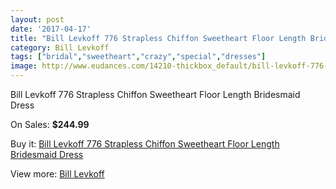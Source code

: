 ```yaml
---
layout: post
date: '2017-04-17'
title: "Bill Levkoff 776 Strapless Chiffon Sweetheart Floor Length Bridesmaid Dress"
category: Bill Levkoff
tags: ["bridal","sweetheart","crazy","special","dresses"]
image: http://www.eudances.com/14210-thickbox_default/bill-levkoff-776-strapless-chiffon-sweetheart-floor-length-bridesmaid-dress.jpg
---
```

Bill Levkoff 776 Strapless Chiffon Sweetheart Floor Length Bridesmaid Dress

On Sales: **$244.99**
<a href="https://www.eudances.com/en/bill-levkoff/4265-bill-levkoff-776-strapless-chiffon-sweetheart-floor-length-bridesmaid-dress.html"><amp-img layout="responsive" width="600" height="600" src="//www.eudances.com/14210-thickbox_default/bill-levkoff-776-strapless-chiffon-sweetheart-floor-length-bridesmaid-dress.jpg" alt="Bill Levkoff 776 Strapless Chiffon Sweetheart Floor Length Bridesmaid Dress 0" /></a>
<a href="https://www.eudances.com/en/bill-levkoff/4265-bill-levkoff-776-strapless-chiffon-sweetheart-floor-length-bridesmaid-dress.html"><amp-img layout="responsive" width="600" height="600" src="//www.eudances.com/14213-thickbox_default/bill-levkoff-776-strapless-chiffon-sweetheart-floor-length-bridesmaid-dress.jpg" alt="Bill Levkoff 776 Strapless Chiffon Sweetheart Floor Length Bridesmaid Dress 1" /></a>
<a href="https://www.eudances.com/en/bill-levkoff/4265-bill-levkoff-776-strapless-chiffon-sweetheart-floor-length-bridesmaid-dress.html"><amp-img layout="responsive" width="600" height="600" src="//www.eudances.com/14212-thickbox_default/bill-levkoff-776-strapless-chiffon-sweetheart-floor-length-bridesmaid-dress.jpg" alt="Bill Levkoff 776 Strapless Chiffon Sweetheart Floor Length Bridesmaid Dress 2" /></a>
<a href="https://www.eudances.com/en/bill-levkoff/4265-bill-levkoff-776-strapless-chiffon-sweetheart-floor-length-bridesmaid-dress.html"><amp-img layout="responsive" width="600" height="600" src="//www.eudances.com/14211-thickbox_default/bill-levkoff-776-strapless-chiffon-sweetheart-floor-length-bridesmaid-dress.jpg" alt="Bill Levkoff 776 Strapless Chiffon Sweetheart Floor Length Bridesmaid Dress 3" /></a>

Buy it: [Bill Levkoff 776 Strapless Chiffon Sweetheart Floor Length Bridesmaid Dress](https://www.eudances.com/en/bill-levkoff/4265-bill-levkoff-776-strapless-chiffon-sweetheart-floor-length-bridesmaid-dress.html "Bill Levkoff 776 Strapless Chiffon Sweetheart Floor Length Bridesmaid Dress")

View more: [Bill Levkoff](https://www.eudances.com/en/57-bill-levkoff "Bill Levkoff")
